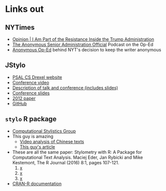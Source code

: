 # Links out

## NYTimes

* [Opinion | I Am Part of the Resistance Inside the Trump Administration](https://www.nytimes.com/2018/09/05/opinion/trump-white-house-anonymous-resistance.html)
* [The Anonymous Senior Administration Official](https://www.nytimes.com/2018/09/06/podcasts/the-daily/trump-administration-official-anonymous-op-ed.html) Podcast on the Op-Ed
* [Anonymous Op-Ed](https://www.nytimes.com/2018/09/05/business/media/new-york-times-trump-anonymous.html) behind NYT's decision to keep the writer anonymous

## JStylo

* [PSAL CS Drexel website](https://psal.cs.drexel.edu/index.php/Main_Page)
* [Conference video](https://www.youtube.com/watch?v=-b0Ta9h62_E)
* [Description of talk and conference (includes slides)](https://events.ccc.de/congress/2011/Fahrplan/events/4781.en.html)
* [Conference slides](https://events.ccc.de/congress/2011/Fahrplan/attachments/2019_28C3-authorship.pdf)
* [2012 paper](https://www.cs.drexel.edu/~sa499/papers/anonymouth.pdf)
* [GitHub](https://github.com/psal/jstylo)

## `stylo` R package
* [Computational Stylistics Group](https://sites.google.com/site/computationalstylistics/stylo)
* This guy is amazing
  * [Video analysis of Chinese texts](https://www.youtube.com/watch?v=jZ532ucT6Ik)
  * [This guy's article](http://culturalanalytics.org/2016/05/fiction-and-history-polarity-and-stylistic-gradience-in-late-imperial-chinese-literature/)
* These are all the same paper: Stylometry with R: A Package for Computational Text Analysis. Maciej Eder, Jan Rybicki and Mike Kestemont, The R Journal (2016) 8:1, pages 107-121.
  1. [x](https://journal.r-project.org/archive/2016/RJ-2016-007/index.html)
  1. [x](https://journal.r-project.org/archive/2016/RJ-2016-007/RJ-2016-007.pdf)
  1. [x](https://journal.r-project.org/archive/2016-1/eder-rybicki-kestemont.pdf)
* [CRAN-R documentation](https://cran.r-project.org/web/packages/stylo/stylo.pdf)
